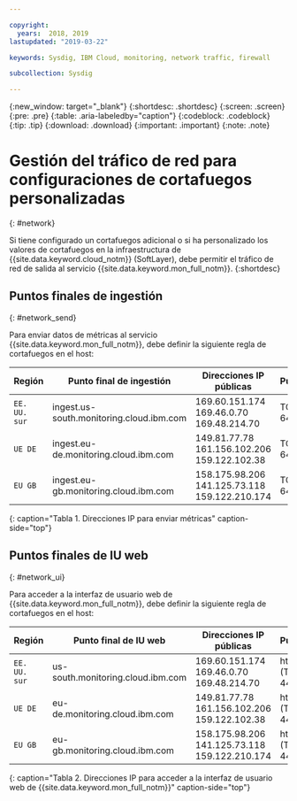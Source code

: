 ```yaml
---

copyright:
  years:  2018, 2019
lastupdated: "2019-03-22"

keywords: Sysdig, IBM Cloud, monitoring, network traffic, firewall

subcollection: Sysdig

---
```


{:new_window: target="_blank"}
{:shortdesc: .shortdesc}
{:screen: .screen}
{:pre: .pre}
{:table: .aria-labeledby="caption"}
{:codeblock: .codeblock}
{:tip: .tip}
{:download: .download}
{:important: .important}
{:note: .note}

 
# Gestión del tráfico de red para configuraciones de cortafuegos personalizadas
{: #network}

Si tiene configurado un cortafuegos adicional o si ha personalizado los valores de cortafuegos en la infraestructura de {{site.data.keyword.cloud_notm}} (SoftLayer), debe permitir el tráfico de red de salida al servicio {{site.data.keyword.mon_full_notm}}. 
{:shortdesc}


## Puntos finales de ingestión
{: #network_send}

Para enviar datos de métricas al servicio {{site.data.keyword.mon_full_notm}}, debe definir la siguiente regla de cortafuegos en el host:

| Región      | Punto final de ingestión                                | Direcciones IP públicas               | Puertos    |
|-------------|---------------------------------------------------|-----------------------------------|----------|
| `EE. UU. sur`  | ingest.us-south.monitoring.cloud.ibm.com          | 169.60.151.174 </br>169.46.0.70 </br>169.48.214.70   | TCP 6443 | 
| `UE DE`     | ingest.eu-de.monitoring.cloud.ibm.com             | 149.81.77.78 </br>161.156.102.206 </br>159.122.102.38   | TCP 6443 | 
| `EU GB`     | ingest.eu-gb.monitoring.cloud.ibm.com             | 158.175.98.206 </br>141.125.73.118 </br>159.122.210.174   | TCP 6443 | 
{: caption="Tabla 1. Direcciones IP para enviar métricas" caption-side="top"}



## Puntos finales de IU web
{: #network_ui}

Para acceder a la interfaz de usuario web de {{site.data.keyword.mon_full_notm}}, debe definir la siguiente regla de cortafuegos en el host:

| Región      | Punto final de IU web                                   | Direcciones IP públicas                                    | Puertos   |
|-------------|---------------------------------------------------|--------------------------------------------------------|---------|
| `EE. UU. sur`  | us-south.monitoring.cloud.ibm.com                 | 169.60.151.174 </br>169.46.0.70 </br>169.48.214.70   | https (TLS) 443 | 
| `UE DE`     | eu-de.monitoring.cloud.ibm.com                    | 149.81.77.78 </br>161.156.102.206 </br>159.122.102.38   | https (TLS) 443 | 
| `EU GB`     | eu-gb.monitoring.cloud.ibm.com                    | 158.175.98.206 </br>141.125.73.118 </br>159.122.210.174   | https (TLS) 443 | 
{: caption="Tabla 2. Direcciones IP para acceder a la interfaz de usuario web de {{site.data.keyword.mon_full_notm}}" caption-side="top"}



